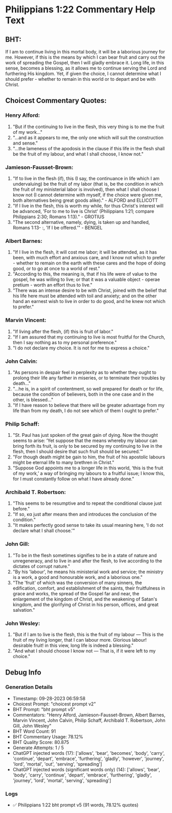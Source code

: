 # Philippians 1:22 Commentary Help Text

## BHT:
If I am to continue living in this mortal body, it will be a laborious journey for me. However, if this is the means by which I can bear fruit and carry out the work of spreading the Gospel, then I will gladly embrace it. Long life, in this sense, becomes a blessing, as it allows me to continue serving the Lord and furthering His kingdom. Yet, if given the choice, I cannot determine what I should prefer - whether to remain in this world or to depart and be with Christ.

## Choicest Commentary Quotes:
### Henry Alford:
1. "But if the continuing to live in the flesh, this very thing is to me the fruit of my work..."
2. "...and as it appears to me, the only one which will suit the construction and sense."
3. "...the lameness of the apodosis in the clause if this life in the flesh shall be the fruit of my labour, and what I shall choose, I know not."

### Jamieson-Fausset-Brown:
1. "If to live in the flesh (if), this (I say, the continuance in life which I am undervaluing) be the fruit of my labor (that is, be the condition in which the fruit of my ministerial labor is involved), then what I shall choose I know not (I cannot determine with myself, if the choice were given me, both alternatives being great goods alike)." - ALFORD and ELLICOTT
2. "If I live in the flesh, this is worth my while, for thus Christ's interest will be advanced, 'For to me to live is Christ' (Philippians 1:21; compare Philippians 2:30; Romans 1:13)." - GROTIUS
3. "The second alternative, namely, dying, is taken up and handled, Romans 1:13- :, 'If I be offered.'" - BENGEL

### Albert Barnes:
1. "If I live in the flesh, it will cost me labor; it will be attended, as it has been, with much effort and anxious care, and I know not which to prefer - whether to remain on the earth with these cares and the hope of doing good, or to go at once to a world of rest."
2. "According to this, the meaning is, that if his life were of value to the gospel, he was willing to live; or that it was a valuable object - operae pretium - worth an effort thus to live."
3. "There was an intense desire to be with Christ, joined with the belief that his life here must be attended with toil and anxiety; and on the other hand an earnest wish to live in order to do good, and he knew not which to prefer."

### Marvin Vincent:
1. "If living after the flesh, (if) this is fruit of labor." 
2. "If I am assured that my continuing to live is most fruitful for the Church, then I say nothing as to my personal preference."
3. "I do not declare my choice. It is not for me to express a choice."

### John Calvin:
1. "As persons in despair feel in perplexity as to whether they ought to prolong their life any farther in miseries, or to terminate their troubles by death..."
2. "...he is, in a spirit of contentment, so well prepared for death or for life, because the condition of believers, both in the one case and in the other, is blessed..."
3. "If I have reason to believe that there will be greater advantage from my life than from my death, I do not see which of them I ought to prefer."

### Philip Schaff:
1. "St. Paul has just spoken of the great gain of dying. Now the thought seems to arise: ‘Yet suppose that the means whereby my labour can bring forth its fruit, is only to be secured by my continuing to live in the flesh, then I should desire that such fruit should be secured.’" 
2. "For though death might be gain to him, the fruit of his apostolic labours might be eternal life to many brethren in Christ."
3. "Suppose God appoints me to a longer life in this world, ‘this is the fruit of my work,’ a way of bringing my labours to a fruitful issue; I know this, for I must constantly follow on what I have already done."

### Archibald T. Robertson:
1. "This seems to be resumptive and to repeat the conditional clause just before."
2. "If so, κα just after means then and introduces the conclusion of the condition."
3. "It makes perfectly good sense to take its usual meaning here, 'I do not declare what I shall choose.'"

### John Gill:
1. "To be in the flesh sometimes signifies to be in a state of nature and unregeneracy, and to live in and after the flesh, to live according to the dictates of corrupt nature."
2. "By his 'labour', he means his ministerial work and service; the ministry is a work, a good and honourable work, and a laborious one."
3. "The 'fruit' of which was the conversion of many sinners, the edification, comfort, and establishment of the saints, their fruitfulness in grace and works, the spread of the Gospel far and near, the enlargement of the kingdom of Christ, and the weakening of Satan's kingdom, and the glorifying of Christ in his person, offices, and great salvation."

### John Wesley:
1. "But if I am to live is the flesh, this is the fruit of my labour — This is the fruit of my living longer, that I can labour more. Glorious labour! desirable fruit! in this view, long life is indeed a blessing."
2. "And what I should choose I know not — That is, if it were left to my choice."


## Debug Info
### Generation Details
- Timestamp: 09-28-2023 06:59:58
- Choicest Prompt: "choicest prompt v2"
- BHT Prompt: "bht prompt v5"
- Commentators: "Henry Alford, Jamieson-Fausset-Brown, Albert Barnes, Marvin Vincent, John Calvin, Philip Schaff, Archibald T. Robertson, John Gill, John Wesley"
- BHT Word Count: 91
- BHT Commentary Usage: 78.12%
- BHT Quality Score: 80.875
- Generate Attempts: 1 / 5
- ChatGPT injected words (17):
	['allows', 'bear', 'becomes', 'body', 'carry', 'continue', 'depart', 'embrace', 'furthering', 'gladly', 'however', 'journey', 'lord', 'mortal', 'out', 'serving', 'spreading']
- ChatGPT injected words (significant words only) (14):
	['allows', 'bear', 'body', 'carry', 'continue', 'depart', 'embrace', 'furthering', 'gladly', 'journey', 'lord', 'mortal', 'serving', 'spreading']

### Logs
- ✅ Philippians 1:22 bht prompt v5 (91 words, 78.12% quotes)